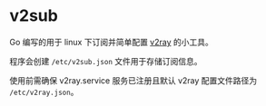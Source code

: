 # v2sub

Go 编写的用于 linux 下订阅并简单配置 [v2ray](https://github.com/v2ray/v2ray-core) 的小工具。

程序会创建 `/etc/v2sub.json` 文件用于存储订阅信息。

使用前需确保 v2ray.service 服务已注册且默认 v2ray 配置文件路径为 `/etc/v2ray.json`。